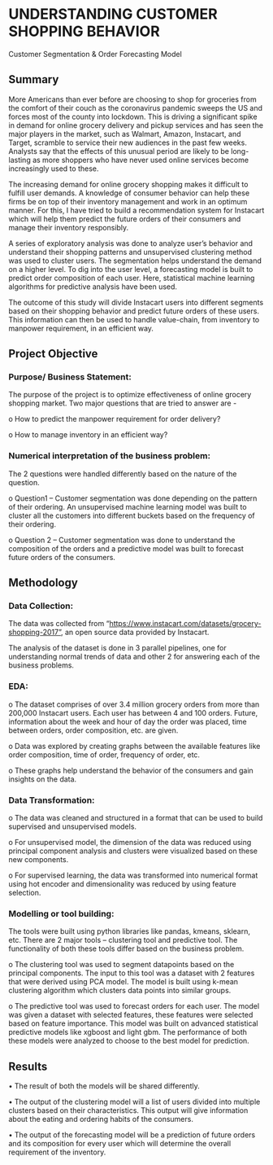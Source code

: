 # UNDERSTANDING CUSTOMER SHOPPING BEHAVIOR

Customer Segmentation & Order Forecasting Model

## Summary
More Americans than ever before are choosing to shop for groceries from the comfort of their
couch as the coronavirus pandemic sweeps the US and forces most of the county into
lockdown. This is driving a significant spike in demand for online grocery delivery and pickup
services and has seen the major players in the market, such as Walmart, Amazon, Instacart, and
Target, scramble to service their new audiences in the past few weeks. Analysts say that the
effects of this unusual period are likely to be long-lasting as more shoppers who have never
used online services become increasingly used to these.

The increasing demand for online grocery shopping makes it difficult to fulfill user demands. A
knowledge of consumer behavior can help these firms be on top of their inventory
management and work in an optimum manner. For this, I have tried to build a recommendation
system for Instacart which will help them predict the future orders of their consumers and
manage their inventory responsibly.

A series of exploratory analysis was done to analyze user’s behavior and understand their
shopping patterns and unsupervised clustering method was used to cluster users. The
segmentation helps understand the demand on a higher level. To dig into the user level, a
forecasting model is built to predict order composition of each user. Here, statistical machine
learning algorithms for predictive analysis have been used.

The outcome of this study will divide Instacart users into different segments based on their
shopping behavior and predict future orders of these users. This information can then be used
to handle value-chain, from inventory to manpower requirement, in an efficient way.

## Project Objective
### Purpose/ Business Statement:

The purpose of the project is to optimize effectiveness of online grocery shopping market. Two
major questions that are tried to answer are -

o How to predict the manpower requirement for order delivery?

o How to manage inventory in an efficient way?

### Numerical interpretation of the business problem:

The 2 questions were handled differently based on the nature of the question.

o Question1 – Customer segmentation was done depending on the pattern of their
ordering. An unsupervised machine learning model was built to cluster all the
customers into different buckets based on the frequency of their ordering.

o Question 2 – Customer segmentation was done to understand the composition
of the orders and a predictive model was built to forecast future orders of the
consumers.

## Methodology
### Data Collection:

The data was collected from “https://www.instacart.com/datasets/grocery-shopping-2017”, an
open source data provided by Instacart.

The analysis of the dataset is done in 3 parallel pipelines, one for understanding normal trends
of data and other 2 for answering each of the business problems.

### EDA:

o The dataset comprises of over 3.4 million grocery orders from more than
200,000 Instacart users. Each user has between 4 and 100 orders. Future,
information about the week and hour of day the order was placed, time
between orders, order composition, etc. are given.

o Data was explored by creating graphs between the available features like order
composition, time of order, frequency of order, etc.

o These graphs help understand the behavior of the consumers and gain insights
on the data.

### Data Transformation:

o The data was cleaned and structured in a format that can be used to build
supervised and unsupervised models.

o For unsupervised model, the dimension of the data was reduced using principal
component analysis and clusters were visualized based on these new
components.

o For supervised learning, the data was transformed into numerical format using
hot encoder and dimensionality was reduced by using feature selection.

### Modelling or tool building:

The tools were built using python libraries like pandas, kmeans, sklearn, etc. There are 2 major
tools – clustering tool and predictive tool. The functionality of both these tools differ based on
the business problem.

o The clustering tool was used to segment datapoints based on the principal
components. The input to this tool was a dataset with 2 features that were
derived using PCA model. The model is built using k-mean clustering algorithm
which clusters data points into similar groups.

o The predictive tool was used to forecast orders for each user. The model was
given a dataset with selected features, these features were selected based on
feature importance. This model was built on advanced statistical predictive
models like xgboost and light gbm. The performance of both these models were
analyzed to choose to the best model for prediction.

## Results
• The result of both the models will be shared differently.

• The output of the clustering model will a list of users divided into multiple clusters
based on their characteristics. This output will give information about the eating and
ordering habits of the consumers.

• The output of the forecasting model will be a prediction of future orders and its
composition for every user which will determine the overall requirement of the
inventory.
